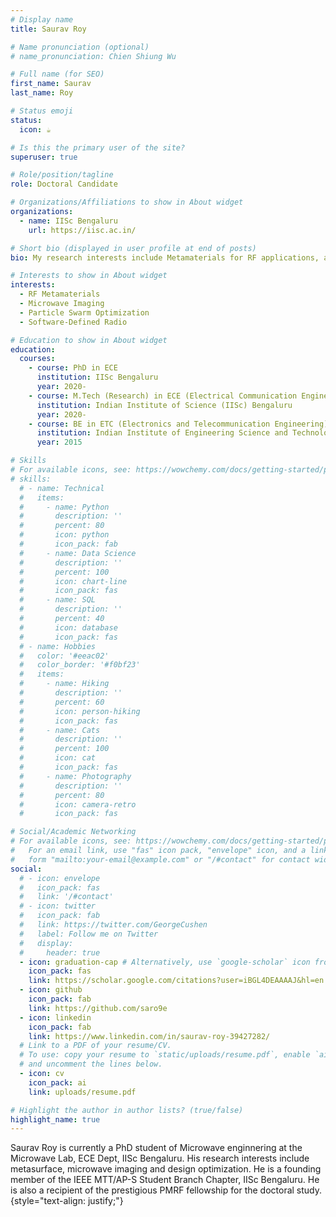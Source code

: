 ```yaml
---
# Display name
title: Saurav Roy

# Name pronunciation (optional)
# name_pronunciation: Chien Shiung Wu

# Full name (for SEO)
first_name: Saurav 
last_name: Roy

# Status emoji
status:
  icon: ☕️

# Is this the primary user of the site?
superuser: true

# Role/position/tagline
role: Doctoral Candidate

# Organizations/Affiliations to show in About widget
organizations:
  - name: IISc Bengaluru
    url: https://iisc.ac.in/

# Short bio (displayed in user profile at end of posts)
bio: My research interests include Metamaterials for RF applications, antenna design, microwave imaging among others.

# Interests to show in About widget
interests:
  - RF Metamaterials 
  - Microwave Imaging
  - Particle Swarm Optimization
  - Software-Defined Radio 

# Education to show in About widget
education:
  courses:
    - course: PhD in ECE
      institution: IISc Bengaluru
      year: 2020-
    - course: M.Tech (Research) in ECE (Electrical Communication Engineering)
      institution: Indian Institute of Science (IISc) Bengaluru
      year: 2020-
    - course: BE in ETC (Electronics and Telecommunication Engineering)
      institution: Indian Institute of Engineering Science and Technology (IIEST), Shibpur
      year: 2015

# Skills
# For available icons, see: https://wowchemy.com/docs/getting-started/page-builder/#icons
# skills:
  # - name: Technical
  #   items:
  #     - name: Python
  #       description: ''
  #       percent: 80
  #       icon: python
  #       icon_pack: fab
  #     - name: Data Science
  #       description: ''
  #       percent: 100
  #       icon: chart-line
  #       icon_pack: fas
  #     - name: SQL
  #       description: ''
  #       percent: 40
  #       icon: database
  #       icon_pack: fas
  # - name: Hobbies
  #   color: '#eeac02'
  #   color_border: '#f0bf23'
  #   items:
  #     - name: Hiking
  #       description: ''
  #       percent: 60
  #       icon: person-hiking
  #       icon_pack: fas
  #     - name: Cats
  #       description: ''
  #       percent: 100
  #       icon: cat
  #       icon_pack: fas
  #     - name: Photography
  #       description: ''
  #       percent: 80
  #       icon: camera-retro
  #       icon_pack: fas

# Social/Academic Networking
# For available icons, see: https://wowchemy.com/docs/getting-started/page-builder/#icons
#   For an email link, use "fas" icon pack, "envelope" icon, and a link in the
#   form "mailto:your-email@example.com" or "/#contact" for contact widget.
social:
  # - icon: envelope
  #   icon_pack: fas
  #   link: '/#contact'
  # - icon: twitter
  #   icon_pack: fab
  #   link: https://twitter.com/GeorgeCushen
  #   label: Follow me on Twitter
  #   display:
  #     header: true
  - icon: graduation-cap # Alternatively, use `google-scholar` icon from `ai` icon pack
    icon_pack: fas
    link: https://scholar.google.com/citations?user=iBGL4DEAAAAJ&hl=en
  - icon: github
    icon_pack: fab
    link: https://github.com/saro9e
  - icon: linkedin
    icon_pack: fab
    link: https://www.linkedin.com/in/saurav-roy-39427282/
  # Link to a PDF of your resume/CV.
  # To use: copy your resume to `static/uploads/resume.pdf`, enable `ai` icons in `params.yaml`,
  # and uncomment the lines below.
  - icon: cv
    icon_pack: ai
    link: uploads/resume.pdf

# Highlight the author in author lists? (true/false)
highlight_name: true
---
```


Saurav Roy is currently a PhD student of Microwave enginnering at the Microwave Lab, ECE Dept, IISc Bengaluru. His research interests include metasurface, microwave imaging and design optimization. He is a founding member of the IEEE MTT/AP-S Student Branch Chapter, IISc Bengaluru. He is also a recipient of the prestigious PMRF fellowship for the doctoral study.
{style="text-align: justify;"}
